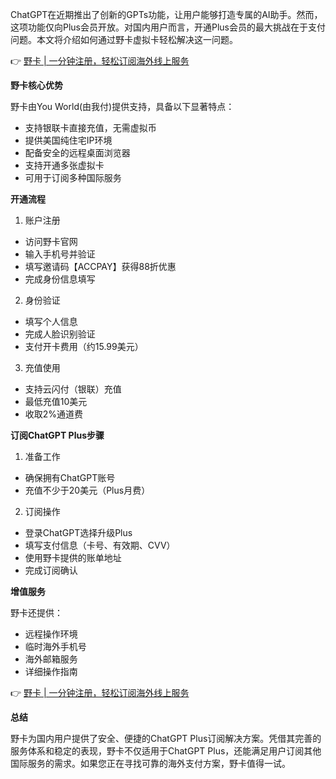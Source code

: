ChatGPT在近期推出了创新的GPTs功能，让用户能够打造专属的AI助手。然而，这项功能仅向Plus会员开放。对国内用户而言，开通Plus会员的最大挑战在于支付问题。本文将介绍如何通过野卡虚拟卡轻松解决这一问题。

👉 [野卡 | 一分钟注册，轻松订阅海外线上服务](https://bit.ly/bewildcard)

**野卡核心优势**

野卡由You World(由我付)提供支持，具备以下显著特点：

- 支持银联卡直接充值，无需虚拟币
- 提供美国纯住宅IP环境
- 配备安全的远程桌面浏览器
- 支持开通多张虚拟卡
- 可用于订阅多种国际服务

**开通流程**

1. 账户注册
- 访问野卡官网
- 输入手机号并验证
- 填写邀请码【ACCPAY】获得88折优惠
- 完成身份信息填写

2. 身份验证
- 填写个人信息
- 完成人脸识别验证
- 支付开卡费用（约15.99美元）

3. 充值使用
- 支持云闪付（银联）充值
- 最低充值10美元
- 收取2%通道费

**订阅ChatGPT Plus步骤**

1. 准备工作
- 确保拥有ChatGPT账号
- 充值不少于20美元（Plus月费）

2. 订阅操作
- 登录ChatGPT选择升级Plus
- 填写支付信息（卡号、有效期、CVV）
- 使用野卡提供的账单地址
- 完成订阅确认

**增值服务**

野卡还提供：
- 远程操作环境
- 临时海外手机号
- 海外邮箱服务
- 详细操作指南

👉 [野卡 | 一分钟注册，轻松订阅海外线上服务](https://bit.ly/bewildcard)

**总结**

野卡为国内用户提供了安全、便捷的ChatGPT Plus订阅解决方案。凭借其完善的服务体系和稳定的表现，野卡不仅适用于ChatGPT Plus，还能满足用户订阅其他国际服务的需求。如果您正在寻找可靠的海外支付方案，野卡值得一试。